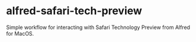 # alfred-safari-tech-preview
Simple workflow for interacting with Safari Technology Preview from Alfred for MacOS. 

